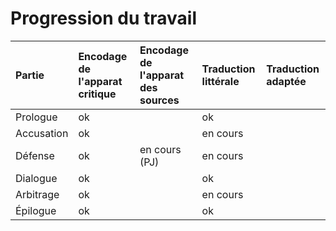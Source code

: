 # Progression du travail
|Partie|Encodage de l'apparat critique|Encodage de l'apparat des sources|Traduction littérale|Traduction adaptée|
|:-----|:-----------------------------|:--------------------------------|:-------------------|:-----------------|
|Prologue|ok||ok||
|Accusation|ok||en cours||
|Défense|ok|en cours (PJ)|en cours||
|Dialogue|ok||ok||
|Arbitrage|ok||en cours||
|Épilogue|ok||ok||

